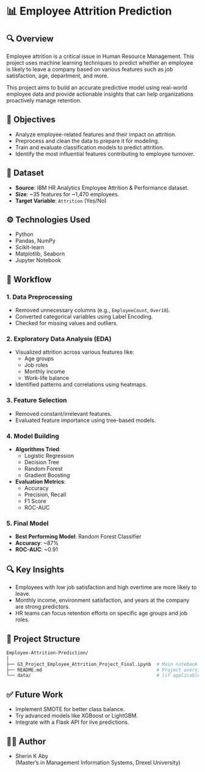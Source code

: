 # 📊 Employee Attrition Prediction

## 🔍 Overview
Employee attrition is a critical issue in Human Resource Management. This project uses machine learning techniques to predict whether an employee is likely to leave a company based on various features such as job satisfaction, age, department, and more.

This project aims to build an accurate predictive model using real-world employee data and provide actionable insights that can help organizations proactively manage retention.

## 🧠 Objectives
- Analyze employee-related features and their impact on attrition.
- Preprocess and clean the data to prepare it for modeling.
- Train and evaluate classification models to predict attrition.
- Identify the most influential features contributing to employee turnover.

## 📁 Dataset
- **Source**: IBM HR Analytics Employee Attrition & Performance dataset.
- **Size**: ~35 features for ~1,470 employees.
- **Target Variable**: `Attrition` (Yes/No)

## ⚙️ Technologies Used
- Python
- Pandas, NumPy
- Scikit-learn
- Matplotlib, Seaborn
- Jupyter Notebook

## 🔄 Workflow

### 1. Data Preprocessing
- Removed unnecessary columns (e.g., `EmployeeCount`, `Over18`).
- Converted categorical variables using Label Encoding.
- Checked for missing values and outliers.

### 2. Exploratory Data Analysis (EDA)
- Visualized attrition across various features like:
  - Age groups
  - Job roles
  - Monthly income
  - Work-life balance
- Identified patterns and correlations using heatmaps.

### 3. Feature Selection
- Removed constant/irrelevant features.
- Evaluated feature importance using tree-based models.

### 4. Model Building
- **Algorithms Tried**:
  - Logistic Regression
  - Decision Tree
  - Random Forest
  - Gradient Boosting
- **Evaluation Metrics**:
  - Accuracy
  - Precision, Recall
  - F1 Score
  - ROC-AUC

### 5. Final Model
- **Best Performing Model**: Random Forest Classifier  
- **Accuracy**: ~87%  
- **ROC-AUC**: ~0.91

## 🔍 Key Insights
- Employees with low job satisfaction and high overtime are more likely to leave.
- Monthly income, environment satisfaction, and years at the company are strong predictors.
- HR teams can focus retention efforts on specific age groups and job roles.

## 📌 Project Structure
```bash
Employee-Attrition-Prediction/
│
├── G3_Project_Employee_Attrition_Project_Final.ipynb  # Main notebook
├── README.md                                          # Project overview
└── data/                                              # (if applicable)
```

## ✅ Future Work
- Implement SMOTE for better class balance.
- Try advanced models like XGBoost or LightGBM.
- Integrate with a Flask API for live predictions.

## 👩‍💼 Author
- Sherin K Aby  
(Master’s in Management Information Systems, Drexel University)
